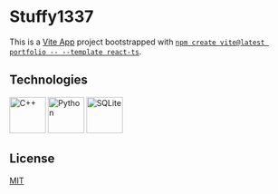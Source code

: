 # Stuffy1337

This is a [Vite App](https://vitejs.dev/) project bootstrapped with [`npm create vite@latest portfolio -- --template react-ts`](https://vitejs.dev/guide/).

## Technologies
[<img src="https://cdn.jsdelivr.net/gh/devicons/devicon/icons/cplusplus/cplusplus-original.svg" alt="C++" width="64" height="64" />](https://cplusplus.com/)
[<img src="https://cdn.jsdelivr.net/gh/devicons/devicon/icons/python/python-original.svg" alt="Python" width="64" height="64" />](https://www.python.org/)
[<img src="https://cdn.jsdelivr.net/gh/devicons/devicon/icons/sqlite/sqlite-original.svg" alt="SQLite" width="64" height="64" />](https://www.sqlite.org/)

## License

[MIT](https://github.com/WallQ/Portfolio/blob/master/LICENSE)
